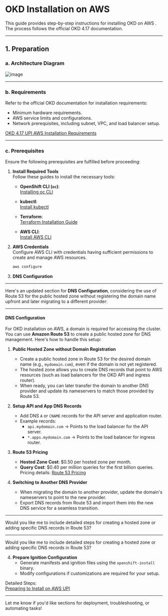
# OKD Installation on AWS 

This guide provides step-by-step instructions for installing OKD on AWS . The process follows the official OKD 4.17 documentation.

---

## **1. Preparation**

### **a. Architecture Diagram**
![image](https://github.com/user-attachments/assets/fc97f2ec-c767-4f62-9a0c-7e83455da7d9)


---

### **b. Requirements**
Refer to the official OKD documentation for installation requirements:
- Minimum hardware requirements.
- AWS service limits and configurations.
- Network prerequisites, including subnet, VPC, and load balancer setup.

[OKD 4.17 UPI AWS Installation Requirements](https://docs.okd.io/4.17/installing/installing_aws/upi/upi-aws-installation-reqs.html)

---

### **c. Prerequisites**
Ensure the following prerequisites are fulfilled before proceeding:

1. **Install Required Tools**  
   Follow these guides to install the necessary tools:

   - **OpenShift CLI (`oc`)**:  
     [Installing oc CLI](https://docs.okd.io/4.17/cli_reference/openshift_cli/getting-started-cli.html)  

   - **kubectl**:  
     [Install kubectl](https://kubernetes.io/docs/tasks/tools/install-kubectl/)  

   - **Terraform**:  
     [Terraform Installation Guide](https://developer.hashicorp.com/terraform/tutorials/aws-get-started/install-cli)  

   - **AWS CLI**:  
     [Install AWS CLI](https://docs.aws.amazon.com/cli/latest/userguide/getting-started-install.html)

2. **AWS Credentials**  
   Configure AWS CLI with credentials having sufficient permissions to create and manage AWS resources.  
   ```bash
   aws configure
   ```

3. **DNS Configuration**  

---

Here's an updated section for **DNS Configuration**, considering the use of Route 53 for the public hosted zone without registering the domain name upfront and later migrating to a different provider:

---

#### **DNS Configuration**

For OKD installation on AWS, a domain is required for accessing the cluster. You can use **Amazon Route 53** to create a public hosted zone for DNS management. Here's how to handle this setup:

1. **Public Hosted Zone without Domain Registration**  
   - Create a public hosted zone in Route 53 for the desired domain name (e.g., `mydomain.com`), even if the domain is not yet registered.  
   - The hosted zone allows you to create DNS records that point to AWS resources (such as load balancers for the OKD API and ingress router).  
   - When ready, you can later transfer the domain to another DNS provider and update its nameservers to match those provided by Route 53.

2. **Setup API and App DNS Records**  
   - Add DNS `A` or `CNAME` records for the API server and application router.
   - Example records:
     - `api.mydomain.com` → Points to the load balancer for the API server.
     - `*.apps.mydomain.com` → Points to the load balancer for ingress router.

3. **Route 53 Pricing**  
   - **Hosted Zone Cost**: $0.50 per hosted zone per month.  
   - **Query Cost**: $0.40 per million queries for the first billion queries.  
     Pricing details: [Route 53 Pricing](https://aws.amazon.com/route53/pricing/)

4. **Switching to Another DNS Provider**  
   - When migrating the domain to another provider, update the domain's nameservers to point to the new provider.
   - Export DNS records from Route 53 and import them into the new DNS service for a seamless transition.

---

Would you like me to include detailed steps for creating a hosted zone or adding specific DNS records in Route 53?

---

Would you like me to include detailed steps for creating a hosted zone or adding specific DNS records in Route 53?

4. **Prepare Ignition Configuration**  
   - Generate manifests and ignition files using the `openshift-install` binary.
   - Modify configurations if customizations are required for your setup.

Detailed Steps:  
[Preparing to Install on AWS UPI](https://docs.okd.io/4.17/installing/installing_aws/upi/upi-aws-preparing-to-install.html)

---

Let me know if you'd like sections for deployment, troubleshooting, or automating tasks!
